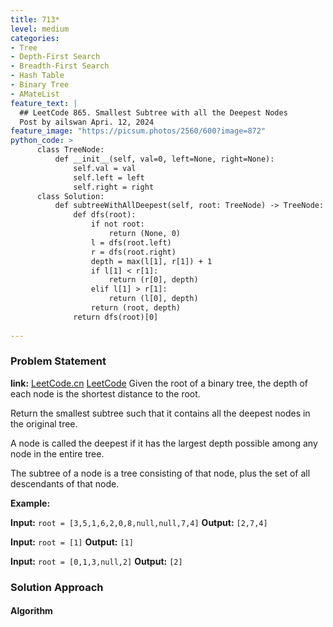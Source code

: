 ```yaml
---
title: 713*
level: medium
categories:
- Tree
- Depth-First Search
- Breadth-First Search
- Hash Table
- Binary Tree
- AMateList
feature_text: |
  ## LeetCode 865. Smallest Subtree with all the Deepest Nodes
  Post by ailswan Apri. 12, 2024
feature_image: "https://picsum.photos/2560/600?image=872"
python_code: >
      class TreeNode:
          def __init__(self, val=0, left=None, right=None):
              self.val = val
              self.left = left
              self.right = right
      class Solution:
          def subtreeWithAllDeepest(self, root: TreeNode) -> TreeNode:
              def dfs(root):
                  if not root:
                      return (None, 0)
                  l = dfs(root.left)
                  r = dfs(root.right)
                  depth = max(l[1], r[1]) + 1
                  if l[1] < r[1]:
                      return (r[0], depth)
                  elif l[1] > r[1]:
                      return (l[0], depth)
                  return (root, depth)
              return dfs(root)[0]
                      
---
```


### Problem Statement
**link:**
[LeetCode.cn](https://leetcode.cn/problems/smallest-subtree-with-all-the-deepest-nodes/)
[LeetCode](https://leetcode.com/smallest-subtree-with-all-the-deepest-nodes/)
Given the root of a binary tree, the depth of each node is the shortest distance to the root.

Return the smallest subtree such that it contains all the deepest nodes in the original tree.

A node is called the deepest if it has the largest depth possible among any node in the entire tree.

The subtree of a node is a tree consisting of that node, plus the set of all descendants of that node.

**Example:**

**Input:** `root = [3,5,1,6,2,0,8,null,null,7,4]`
**Output:** `[2,7,4]`

**Input:** `root = [1]`
**Output:** `[1]`

**Input:** `root = [0,1,3,null,2]`
**Output:** `[2]`
 
 
### Solution Approach
 
#### Algorithm
 
